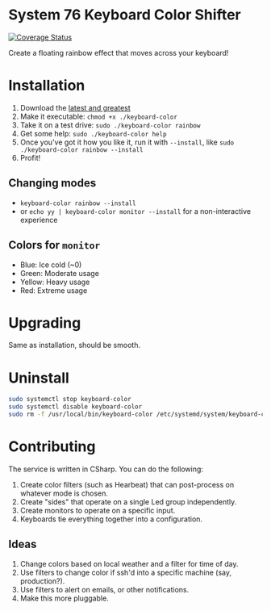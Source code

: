 # System 76 Keyboard Color Shifter

[![Coverage Status](https://coveralls.io/repos/github/withinboredom/system-76-keyboards/badge.svg?branch=fix/codecov)](https://coveralls.io/github/withinboredom/system-76-keyboards?branch=fix/codecov)

Create a floating rainbow effect that moves across your keyboard!

# Installation

1. Download the [latest and greatest](https://github.com/withinboredom/system-76-keyboards/releases)
1. Make it executable: `chmod +x ./keyboard-color`
1. Take it on a test drive: `sudo ./keyboard-color rainbow`
1. Get some help: `sudo ./keyboard-color help`
1. Once you've got it how you like it, run it with `--install`, like `sudo ./keyboard-color rainbow --install`
1. Profit! 

## Changing modes

- `keyboard-color rainbow --install`
- or `echo yy | keyboard-color monitor --install` for a non-interactive experience

## Colors for `monitor`

- Blue: Ice cold (~0)
- Green: Moderate usage
- Yellow: Heavy usage
- Red: Extreme usage

# Upgrading

Same as installation, should be smooth.

# Uninstall

```sh
sudo systemctl stop keyboard-color
sudo systemctl disable keyboard-color
sudo rm -f /usr/local/bin/keyboard-color /etc/systemd/system/keyboard-colors.service
```

# Contributing

The service is written in CSharp. You can do the following:

1. Create color filters (such as Hearbeat) that can post-process on whatever mode is chosen.
1. Create "sides" that operate on a single Led group independently.
1. Create monitors to operate on a specific input.
1. Keyboards tie everything together into a configuration.

## Ideas

1. Change colors based on local weather and a filter for time of day.
1. Use filters to change color if ssh'd into a specific machine (say, production?).
1. Use filters to alert on emails, or other notifications.
1. Make this more pluggable.
